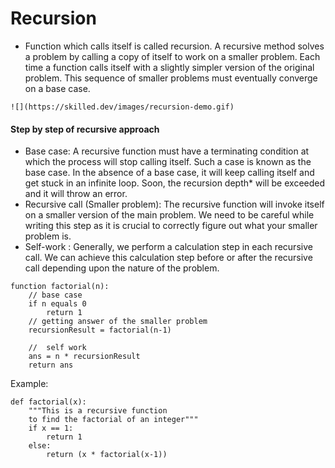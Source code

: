# Recursion
+ Function which calls itself is called recursion. A recursive method solves a problem by calling a copy of itself to work on a smaller problem. Each time a function calls itself with a slightly simpler version of the original problem. This sequence of smaller problems must eventually converge on a base case.
```
![](https://skilled.dev/images/recursion-demo.gif)
```

#### Step by step of recursive approach
+ Base case: A recursive function must have a terminating condition at which the process will stop calling itself. Such a case is known as the base case. In the absence of a base case, it will keep calling itself and get stuck in an infinite loop. Soon, the recursion depth* will be exceeded and it will throw an error.
+ Recursive call (Smaller problem): The recursive function will invoke itself on a smaller version of the main problem. We need to be careful while writing this step as it is crucial to correctly figure out what your smaller problem is.
+ Self-work : Generally, we perform a calculation step in each recursive call. We can achieve this calculation step before or after the recursive call depending upon the nature of the problem.

```
function factorial(n):
    // base case
    if n equals 0
        return 1
    // getting answer of the smaller problem 
    recursionResult = factorial(n-1)     

    //  self work 
    ans = n * recursionResult                                   
    return ans

```
Example:
```
def factorial(x):
    """This is a recursive function
    to find the factorial of an integer"""
    if x == 1:
        return 1
    else:
        return (x * factorial(x-1))

```


